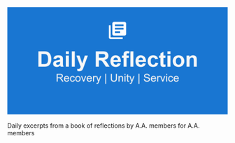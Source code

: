 
<img src="https://github.com/kazo0/DailyReflection/blob/master/images/feature-graphic.png">

Daily excerpts from a book of reflections by A.A. members for A.A. members
